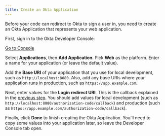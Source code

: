 ```yaml
---
title: Create an Okta Application
---
```


Before your code can redirect to Okta to sign a user in, you need to create an Okta Application that represents your web application.

First, sign in to the Okta Developer Console:

<a href="https://login.okta.com/" target="_blank" class="Button--blue">Go to Console</a>

Select **Applications**, then **Add Application**. Pick **Web** as the platform. Enter a name for your application (or leave the default value).

Add the **Base URI** of your application that you use for local development, such as `http://localhost:8080`. Also, add any base URIs where your application runs in production, such as `https://app.example.com`.

Next, enter values for the **Login redirect URI**. This is the callback explained in the [previous step](define-callback-route). You should add values for local development (such as `http://localhost:8080/authorization-code/callback`) and production (such as `https://app.example.com/authorization-code/callback`).

Finally, click **Done** to finish creating the Okta Application. You'll need to copy some values into your application later, so leave the Developer Console tab open.

<NextSectionLink/>
